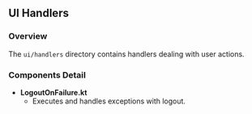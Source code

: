 ## UI Handlers

### Overview

The `ui/handlers` directory contains handlers dealing with user actions.

### Components Detail

-   **LogoutOnFailure.kt**
    -   Executes and handles exceptions with logout.
